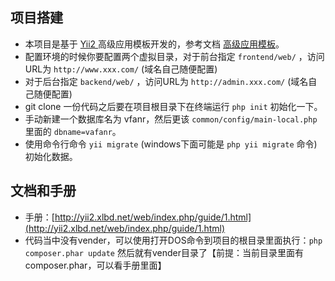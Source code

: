 ## 项目搭建

* 本项目是基于 [Yii2 ](https://github.com/yiisoft/yii2) 高级应用模板开发的，参考文档 [高级应用模板](http://yii2.xlbd.net/web/index.php/guide/3.html)。
* 配置环境的时候你要配置两个虚拟目录，对于前台指定 `frontend/web/` ，访问URL为 `http://www.xxx.com/` (域名自己随便配置)
* 对于后台指定 `backend/web/` ，访问URL为 `http://admin.xxx.com/` (域名自己随便配置)
* git clone 一份代码之后要在项目根目录下在终端运行 `php init` 初始化一下。
* 手动新建一个数据库名为 vfanr，然后更该 `common/config/main-local.php` 里面的 `dbname=vafanr`。
* 使用命令行命令 `yii migrate` (windows下面可能是 `php yii migrate` 命令)初始化数据。


## 文档和手册

* 手册：[http://yii2.xlbd.net/web/index.php/guide/1.html](http://yii2.xlbd.net/web/index.php/guide/1.html)
* 代码当中没有vender，可以使用打开DOS命令到项目的根目录里面执行：`php composer.phar update` 然后就有vender目录了【前提：当前目录里面有composer.phar，可以看手册里面】
